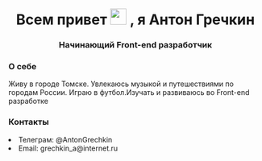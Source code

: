 <h1 align="center">Всем привет <img src="https://github.com/blackcater/blackcater/raw/main/images/Hi.gif" height="32"/> , я Антон Гречкин </h1>
<h3 align="center">Начинающий Front-end разработчик</h3>
<h3>О себе</h3>
<p> Живу в городе Томске. Увлекаюсь музыкой и путешествиями по городам России. Играю в футбол.Изучать и развиваюсь во Front-end разработке</p>
<h3>Контакты</h3>
<li>Телеграм: <a>@AntonGrechkin</a></li>
<li>Email: grechkin_a@internet.ru</li>
